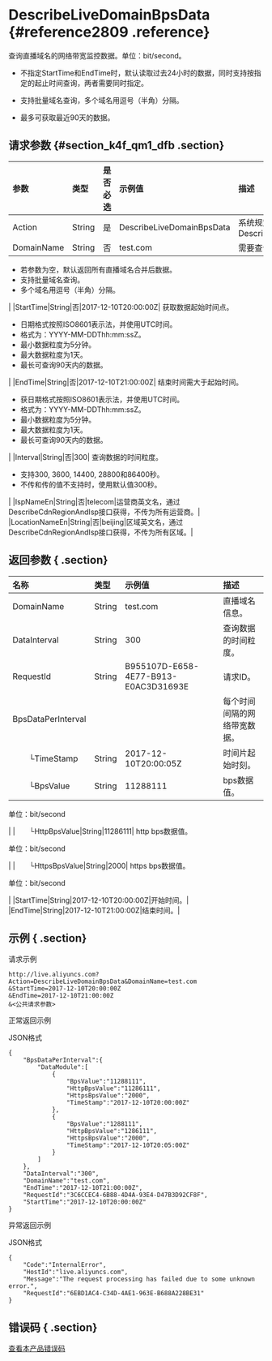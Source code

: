 # DescribeLiveDomainBpsData {#reference2809 .reference}

查询直播域名的网络带宽监控数据。单位：bit/second。

-   不指定StartTime和EndTime时，默认读取过去24小时的数据，同时支持按指定的起止时间查询，两者需要同时指定。

-   支持批量域名查询，多个域名用逗号（半角）分隔。

-   最多可获取最近90天的数据。


## 请求参数 {#section_k4f_qm1_dfb .section}

|参数|类型|是否必选|示例值|描述|
|:-|:-|:---|:--|:-|
|Action|String|是|DescribeLiveDomainBpsData|系统规定参数。取值：DescribeLiveDomainBpsData|
|DomainName|String|否|test.com| 需要查询的直播域名。

 -   若参数为空，默认返回所有直播域名合并后数据。
-   支持批量域名查询。
-   多个域名用逗号（半角）分隔。

 |
|StartTime|String|否|2017-12-10T20:00:00Z| 获取数据起始时间点。

 -   日期格式按照ISO8601表示法，并使用UTC时间。
-   格式为：YYYY-MM-DDThh:mm:ssZ。
-   最小数据粒度为5分钟。
-   最大数据粒度为1天。
-   最长可查询90天内的数据。

 |
|EndTime|String|否|2017-12-10T21:00:00Z| 结束时间需大于起始时间。

 -   获日期格式按照ISO8601表示法，并使用UTC时间。
-   格式为：YYYY-MM-DDThh:mm:ssZ。
-   最小数据粒度为5分钟。
-   最大数据粒度为1天。
-   最长可查询90天内的数据。

 |
|Interval|String|否|300| 查询数据的时间粒度。

-   支持300, 3600, 14400, 28800和86400秒。
-   不传和传的值不支持时，使用默认值300秒。

 |
|IspNameEn|String|否|telecom|运营商英文名，通过DescribeCdnRegionAndIsp接口获得，不传为所有运营商。|
|LocationNameEn|String|否|beijing|区域英文名，通过DescribeCdnRegionAndIsp接口获得，不传为所有区域。|

## 返回参数 { .section}

|名称|类型|示例值|描述|
|:-|:-|:--|:-|
|DomainName|String|test.com|直播域名信息。|
|DataInterval|String|300|查询数据的时间粒度。|
|RequestId|String|B955107D-E658-4E77-B913-E0AC3D31693E|请求ID。|
|BpsDataPerInterval| | |每个时间间隔的网络带宽数据。|
|  └TimeStamp|String|2017-12-10T20:00:05Z|时间片起始时刻。|
|  └BpsValue|String|11288111| bps数据值。

 单位：bit/second

 |
|  └HttpBpsValue|String|11286111| http bps数据值。

 单位：bit/second

 |
|  └HttpsBpsValue|String|2000| https bps数据值。

 单位：bit/second

 |
|StartTime|String|2017-12-10T20:00:00Z|开始时间。|
|EndTime|String|2017-12-10T21:00:00Z|结束时间。|

## 示例 { .section}

请求示例

```
http://live.aliyuncs.com?Action=DescribeLiveDomainBpsData&DomainName=test.com
&StartTime=2017-12-10T20:00:00Z
&EndTime=2017-12-10T21:00:00Z
&<公共请求参数>

```

正常返回示例

JSON格式

```language-json
{
	"BpsDataPerInterval":{
		"DataModule":[
			{
				"BpsValue":"11288111",
				"HttpBpsValue":"11286111",
				"HttpsBpsValue":"2000",
				"TimeStamp":"2017-12-10T20:00:00Z"
			},
			{
				"BpsValue":"1288111",
				"HttpBpsValue":"1286111",
				"HttpsBpsValue":"2000",
				"TimeStamp":"2017-12-10T20:05:00Z"
			}
		]
	},
	"DataInterval":"300",
	"DomainName":"test.com",
	"EndTime":"2017-12-10T21:00:00Z",
	"RequestId":"3C6CCEC4-6B88-4D4A-93E4-D47B3D92CF8F",
	"StartTime":"2017-12-10T20:00:00Z"
}

```

异常返回示例

JSON格式

```language-json
{
	"Code":"InternalError",
	"HostId":"live.aliyuncs.com",
	"Message":"The request processing has failed due to some unknown error.",
	"RequestId":"6EBD1AC4-C34D-4AE1-963E-B688A228BE31"
}

```

## 错误码 { .section}

 [查看本产品错误码](https://error-center.aliyun.com/status/product/live) 


